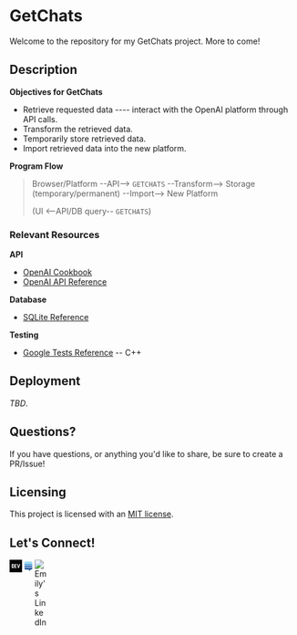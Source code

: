 # GetChats
<html>
<p>
  Welcome to the repository for my GetChats project. More to come!
  </p>
  </html>

## Description

**Objectives for GetChats**
  - Retrieve requested data ---- interact with the OpenAI platform through API calls.
  - Transform the retrieved data.
  - Temporarily store retrieved data.
  - Import retrieved data into the new platform.

**Program Flow**
> Browser/Platform --API--> `GETCHATS` --Transform--> Storage (temporary/permanent) --Import--> New Platform
>
> (UI <--API/DB query-- `GETCHATS`)

### Relevant Resources
**API**
  - [OpenAI Cookbook](https://github.com/openai/openai-cookbook/)
  - [OpenAI API Reference](https://platform.openai.com/docs/api-reference)

**Database**
- [SQLite Reference](https://www.sqlite.org/docs.html)

**Testing**
- [Google Tests Reference](https://chromium.googlesource.com/external/github.com/pwnall/googletest/+/refs/tags/release-1.8.0/googletest/docs/Primer.md) -- C++

## Deployment
_TBD_.

## Questions?
If you have questions, or anything you'd like to share, be sure to create a PR/Issue!

## Licensing
This project is licensed with an [MIT license](https://github.com/bit-bangin/GetChats/blob/d98514088b228e5c6fa45bede8b47f0adbaea91a/LICENSE). 

## Let's Connect!
<html>
<a href="https://dev.to/bitbanging">
  <img align="left" alt="Emily | DEV" width="22px" src="https://github.com/bit-bangin/.github/blob/213d2e11f821a71be9bf84ea674a3651caf48643/DEVlogo.svg" />
</a>

<a href="https://stackexchange.com/users/23465724/the-real-bit-bangin">
  <img align="left" alt="Connect on Stack Exchange" width="22px" src="https://github.com/bit-bangin/.github/blob/fb09c56e1ba7d210b704aef4efd245c646fdc4d2/stackExchangeLogo.svg" />
</a>

<a href="https://www.linkedin.com/in/emilycabaniss/">
  <img align="left" alt="Emily's LinkedIn" width="22px" src="https://raw.githubusercontent.com/peterthehan/peterthehan/master/assets/linkedin.svg" />
</a>
<br/>
</html>
